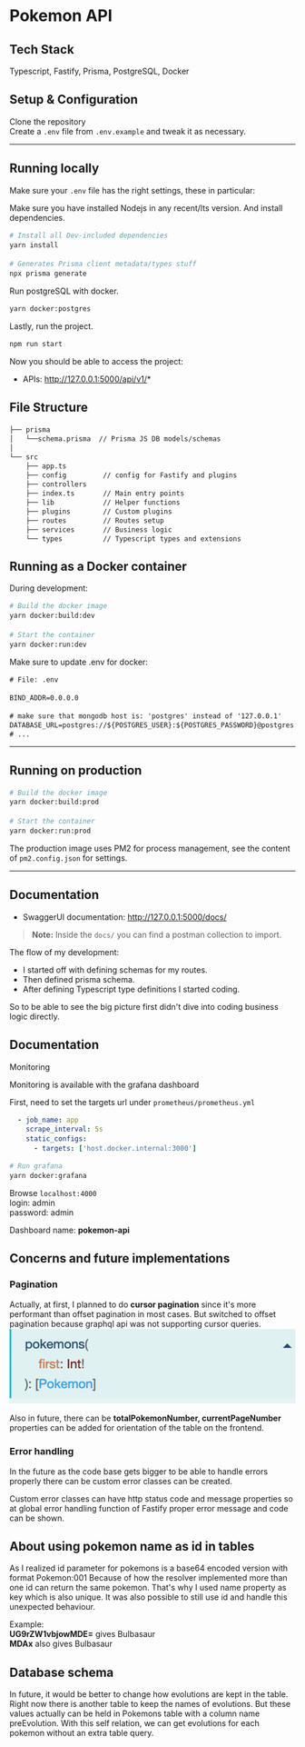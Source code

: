 # Pokemon API

## Tech Stack
Typescript, Fastify, Prisma, PostgreSQL, Docker

## Setup & Configuration
Clone the repository \
Create a `.env` file from `.env.example` and tweak it as necessary.

---

## Running locally
Make sure your `.env` file has the right settings, these in particular:

Make sure you have installed Nodejs in any recent/lts version.
And install dependencies.

```bash
# Install all Dev-included dependencies
yarn install

# Generates Prisma client metadata/types stuff
npx prisma generate
```

Run postgreSQL with docker.
```bash
yarn docker:postgres
```

Lastly, run the project.

```bash
npm run start
```

Now you should be able to access the project:
- APIs: http://127.0.0.1:5000/api/v1/*

## File Structure
```
├── prisma
│   └──schema.prisma  // Prisma JS DB models/schemas
│   
└── src
    ├── app.ts
    ├── config         // config for Fastify and plugins
    ├── controllers
    ├── index.ts       // Main entry points
    ├── lib            // Helper functions
    ├── plugins        // Custom plugins
    ├── routes         // Routes setup
    ├── services       // Business logic
    └── types          // Typescript types and extensions
```

## Running as a Docker container
During development:

```bash
# Build the docker image
yarn docker:build:dev

# Start the container
yarn docker:run:dev
```

Make sure to update .env for docker:
```env
# File: .env

BIND_ADDR=0.0.0.0

# make sure that mongodb host is: 'postgres' instead of '127.0.0.1'
DATABASE_URL=postgres://${POSTGRES_USER}:${POSTGRES_PASSWORD}@postgres:${POSTGRES_PORT}/${POSTGRES_DB}
# ...
```

---

## Running on production
```bash
# Build the docker image
yarn docker:build:prod

# Start the container
yarn docker:run:prod
```
The production image uses PM2 for process management, see the content of `pm2.config.json` for settings.

---

## Documentation
- SwaggerUI documentation: http://127.0.0.1:5000/docs/

> **Note:** Inside the `docs/` you can find a postman collection to import.

The flow of my development:
- I started off with defining schemas for my routes.
- Then defined prisma schema.
- After defining Typescript type definitions I started coding.

So to be able to see the big picture first didn't dive into coding business logic directly.


## Documentation
Monitoring

Monitoring is available with the grafana dashboard

First, need to set the targets url under `prometheus/prometheus.yml`

```yml
  - job_name: app
    scrape_interval: 5s
    static_configs:
      - targets: ['host.docker.internal:3000']
```

```bash
# Run grafana
yarn docker:grafana
```

Browse `localhost:4000` \
login: admin \
password: admin 

Dashboard name: **pokemon-api**

## Concerns and future implementations
### Pagination
Actually, at first, I planned to do **cursor pagination** since it's more performant than offset pagination in most cases.
But switched to offset pagination because graphql api was not supporting cursor queries.
![Alt text](readme-images/image.png)

Also in future, there can be **totalPokemonNumber, currentPageNumber** properties can be added for orientation of the table on the frontend.

### Error handling
In the future as the code base gets bigger to be able to handle errors properly there can be custom error classes can be created.

Custom error classes can have http status code and message properties so at global error handling function of Fastify proper error message and code can be shown. 

## About using pokemon name as id in tables
As I realized id parameter for pokemons is a base64 encoded version with format Pokemon:001 
Because of how the resolver implemented more than one id can return the same pokemon.
That's why I used name property as key which is also unique.
It was also possible to still use id and handle this unexpected behaviour.

Example: \
**UG9rZW1vbjowMDE=** gives Bulbasaur \
**MDAx** also gives Bulbasaur

## Database schema
In future, it would be better to change how evolutions are kept in the table.
Right now there is another table to keep the names of evolutions.
But these values actually can be held in Pokemons table with a column name preEvolution.
With this self relation, we can get evolutions for each pokemon without an extra table query.